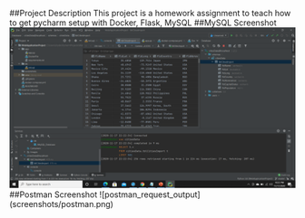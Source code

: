 ##Project Description
This project is a homework assignment to teach how to get pycharm setup with Docker, Flask, MySQL
##MySQL Screenshot
![mysql_output](screenshots/query.png)
##Postman Screenshot
![postman_request_output] (screenshots/postman.png)